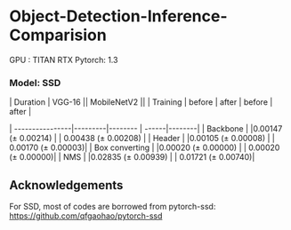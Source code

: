 # Object-Detection-Inference-Comparision

GPU : TITAN RTX
Pytorch: 1.3

### Model: SSD

| Duration        | VGG-16          || MobileNetV2    ||
| Training        | before  | after  | before  | after |

| ----------------|---------|-------- | ------|--------|
| Backbone        | |0.00147 (± 0.00214)      | | 0.00438  (± 0.00208) |
| Header          | |0.00105 (± 0.00008)      | |  0.00170  (± 0.00003)|
| Box converting  | |0.00020 (± 0.00000)      | |  0.00020  (± 0.00000)|
| NMS             | |0.02835 (± 0.00939)      | |  0.01721  (± 0.00740)|




## Acknowledgements
For SSD, most of codes are borrowed from pytorch-ssd:
https://github.com/qfgaohao/pytorch-ssd
